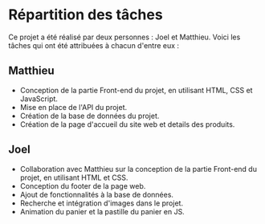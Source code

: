 # Répartition des tâches

Ce projet a été réalisé par deux personnes : Joel et Matthieu. Voici les tâches qui ont été attribuées à chacun d'entre eux :

## Matthieu

- Conception de la partie Front-end du projet, en utilisant HTML, CSS et JavaScript.
- Mise en place de l'API du projet.
- Création de la base de données du projet.
- Création de la page d'accueil du site web et details des produits.

## Joel

- Collaboration avec Matthieu sur la conception de la partie Front-end du projet, en utilisant HTML et CSS.
- Conception du footer de la page web.
- Ajout de fonctionnalités à la base de données.
- Recherche et intégration d'images dans le projet.
- Animation du panier et la pastille du panier en JS.